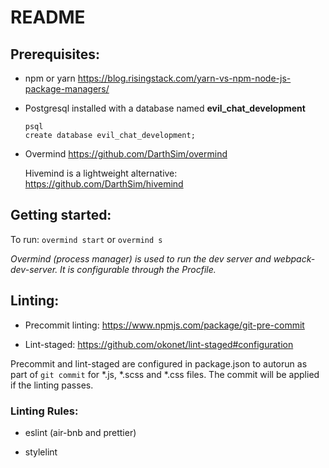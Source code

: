 # README

## Prerequisites:

* npm or yarn
https://blog.risingstack.com/yarn-vs-npm-node-js-package-managers/
* Postgresql installed with a database named **evil_chat_development**

   `psql`  
   `create database evil_chat_development;`  

* Overmind
https://github.com/DarthSim/overmind

   Hivemind is a lightweight alternative: https://github.com/DarthSim/hivemind  


## Getting started:

To run: `overmind start` or `overmind s`

*Overmind (process manager) is used to run the dev server and webpack-dev-server. It is configurable through the Procfile.*

## Linting:

* Precommit linting:
https://www.npmjs.com/package/git-pre-commit

* Lint-staged:
https://github.com/okonet/lint-staged#configuration

Precommit and lint-staged are configured in package.json to autorun as part of `git commit` for \*.js, \*.scss and \*.css files. The commit will be applied if the linting passes.

### Linting Rules:
* eslint
(air-bnb and prettier)

* stylelint

